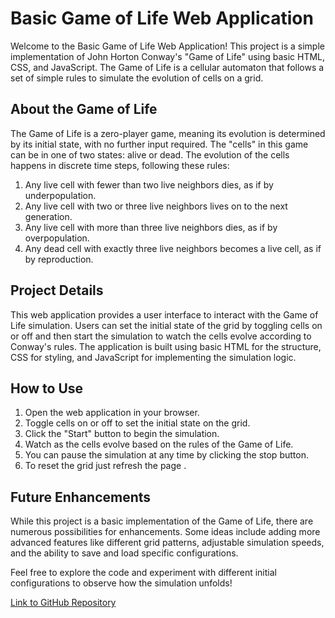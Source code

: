 # Basic Game of Life Web Application

Welcome to the Basic Game of Life Web Application! This project is a simple implementation of John Horton Conway's "Game of Life" using basic HTML, CSS, and JavaScript. The Game of Life is a cellular automaton that follows a set of simple rules to simulate the evolution of cells on a grid.

## About the Game of Life

The Game of Life is a zero-player game, meaning its evolution is determined by its initial state, with no further input required. The "cells" in this game can be in one of two states: alive or dead. The evolution of the cells happens in discrete time steps, following these rules:

1. Any live cell with fewer than two live neighbors dies, as if by underpopulation.
2. Any live cell with two or three live neighbors lives on to the next generation.
3. Any live cell with more than three live neighbors dies, as if by overpopulation.
4. Any dead cell with exactly three live neighbors becomes a live cell, as if by reproduction.

## Project Details

This web application provides a user interface to interact with the Game of Life simulation. Users can set the initial state of the grid by toggling cells on or off and then start the simulation to watch the cells evolve according to Conway's rules. The application is built using basic HTML for the structure, CSS for styling, and JavaScript for implementing the simulation logic.

## How to Use

1. Open the web application in your browser.
2. Toggle cells on or off to set the initial state on the grid.
3. Click the "Start" button to begin the simulation.
4. Watch as the cells evolve based on the rules of the Game of Life.
5. You can pause the simulation at any time by clicking the stop button.
6. To reset the grid just refresh the page .

## Future Enhancements

While this project is a basic implementation of the Game of Life, there are numerous possibilities for enhancements. Some ideas include adding more advanced features like different grid patterns, adjustable simulation speeds, and the ability to save and load specific configurations.

Feel free to explore the code and experiment with different initial configurations to observe how the simulation unfolds!

[Link to GitHub Repository](https://github.com/Cyborg2900/Game_of_Life)

